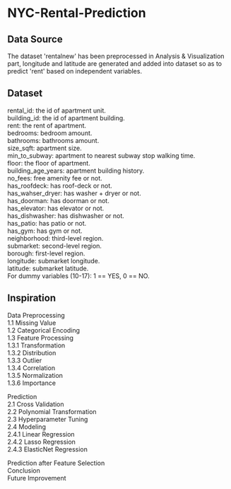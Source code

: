# NYC-Rental-Prediction
## Data Source
The dataset 'rentalnew' has been preprocessed in Analysis & Visualization part, longitude and latitude are generated and added into dataset so as to predict 'rent' based on independent variables.

## Dataset
rental_id: the id of apartment unit.   
building_id: the id of apartment building.  
rent: the rent of apartment.  
bedrooms: bedroom amount.  
bathrooms: bathrooms amount.   
size_sqft: apartment size.    
min_to_subway: apartment to nearest subway stop walking time.      
floor: the floor of apartment.     
building_age_years: apartment building history.    
no_fees: free amenity fee or not.    
has_roofdeck: has roof-deck or not.    
has_wahser_dryer: has washer + dryer or not.    
has_doorman: has doorman or not.     
has_elevator: has elevator or not.     
has_dishwasher: has dishwasher or not.     
has_patio: has patio or not.    
has_gym: has gym or not.    
neighborhood: third-level region.     
submarket: second-level region.    
borough: first-level region.     
longitude: submarket longitude.    
latitude: submarket latitude.     
For dummy variables (10-17): 1 == YES, 0 == NO.

## Inspiration
Data Preprocessing   
1.1 Missing Value     
1.2 Categorical Encoding      
1.3 Feature Processing   
  1.3.1 Transformation  
  1.3.2 Distribution  
  1.3.3 Outlier  
  1.3.4 Correlation  
  1.3.5 Normalization  
  1.3.6 Importance    
 
Prediction   
2.1 Cross Validation    
2.2 Polynomial Transformation   
2.3 Hyperparameter Tuning   
2.4 Modeling   
  2.4.1 Linear Regression    
  2.4.2 Lasso Regression    
  2.4.3 ElasticNet Regression  
         
Prediction after Feature Selection    
Conclusion    
Future Improvement

